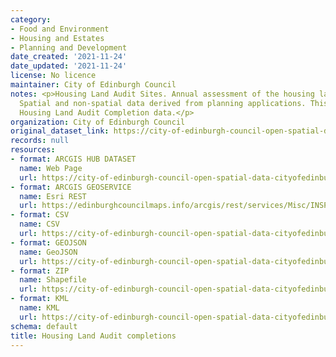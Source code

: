 ```yaml
---
category:
- Food and Environment
- Housing and Estates
- Planning and Development
date_created: '2021-11-24'
date_updated: '2021-11-24'
license: No licence
maintainer: City of Edinburgh Council
notes: <p>Housing Land Audit Sites. Annual assessment of the housing land supply.
  Spatial and non-spatial data derived from planning applications. This is the 2021
  Housing Land Audit Completion data.</p>
organization: City of Edinburgh Council
original_dataset_link: https://city-of-edinburgh-council-open-spatial-data-cityofedinburgh.hub.arcgis.com/maps/c68cf24e74174488b5f042a0b2ac5b49_14
records: null
resources:
- format: ARCGIS HUB DATASET
  name: Web Page
  url: https://city-of-edinburgh-council-open-spatial-data-cityofedinburgh.hub.arcgis.com/maps/c68cf24e74174488b5f042a0b2ac5b49_14
- format: ARCGIS GEOSERVICE
  name: Esri REST
  url: https://edinburghcouncilmaps.info/arcgis/rest/services/Misc/INSPIRE/MapServer/14
- format: CSV
  name: CSV
  url: https://city-of-edinburgh-council-open-spatial-data-cityofedinburgh.hub.arcgis.com/datasets/c68cf24e74174488b5f042a0b2ac5b49_14.csv?where=1=1&outSR=%7B%22latestWkid%22%3A27700%2C%22wkid%22%3A27700%7D
- format: GEOJSON
  name: GeoJSON
  url: https://city-of-edinburgh-council-open-spatial-data-cityofedinburgh.hub.arcgis.com/datasets/c68cf24e74174488b5f042a0b2ac5b49_14.geojson?where=1=1&outSR=%7B%22latestWkid%22%3A27700%2C%22wkid%22%3A27700%7D
- format: ZIP
  name: Shapefile
  url: https://city-of-edinburgh-council-open-spatial-data-cityofedinburgh.hub.arcgis.com/datasets/c68cf24e74174488b5f042a0b2ac5b49_14.zip?where=1=1&outSR=%7B%22latestWkid%22%3A27700%2C%22wkid%22%3A27700%7D
- format: KML
  name: KML
  url: https://city-of-edinburgh-council-open-spatial-data-cityofedinburgh.hub.arcgis.com/datasets/c68cf24e74174488b5f042a0b2ac5b49_14.kml?where=1=1&outSR=%7B%22latestWkid%22%3A27700%2C%22wkid%22%3A27700%7D
schema: default
title: Housing Land Audit completions
---
```

